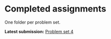 # Completed assignments

One folder per problem set.

**Latest submission:** [Problem set 4](https://github.com/tomvandal/phys512/tree/master/assignments/ps4)
